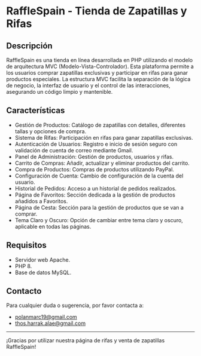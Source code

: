 # RaffleSpain - Tienda de Zapatillas y Rifas
## Descripción
RaffleSpain es una tienda en línea desarrollada en PHP utilizando el modelo de arquitectura MVC (Modelo-Vista-Controlador). Esta plataforma permite a los usuarios comprar zapatillas exclusivas y participar en rifas para ganar productos especiales. La estructura MVC facilita la separación de la lógica de negocio, la interfaz de usuario y el control de las interacciones, asegurando un código limpio y mantenible.

## Características
- Gestión de Productos: Catálogo de zapatillas con detalles, diferentes tallas y opciones de compra.
- Sistema de Rifas: Participación en rifas para ganar zapatillas exclusivas.
- Autenticación de Usuarios: Registro e inicio de sesión seguro con validación de cuenta de correo mediante Gmail.
- Panel de Administración: Gestión de productos, usuarios y rifas.
- Carrito de Compras: Añadir, actualizar y eliminar productos del carrito.
- Compra de Productos: Compras de productos utilizando PayPal.
- Configuración de Cuenta: Cambio de configuración de la cuenta del usuario.
- Historial de Pedidos: Acceso a un historial de pedidos realizados.
- Página de Favoritos: Sección dedicada a la gestión de productos añadidos a Favoritos.
- Página de Cesta: Sección para la gestión de productos que se van a comprar.
- Tema Claro y Oscuro: Opción de cambiar entre tema claro y oscuro, aplicable en todas las páginas.

## Requisitos
- Servidor web Apache.
- PHP 8.
- Base de datos MySQL.

## Contacto
Para cualquier duda o sugerencia, por favor contacta a:
- polanmarc19@gmail.com
- thos.harrak.alae@gmail.com

---

¡Gracias por utilizar nuestra página de rifas y venta de zapatillas RaffleSpain!
